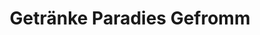 ---
title: "Getränke Paradies Gefromm"
url: /dortmund/getraenke-paradies-gefromm/
shop: Getränke
---